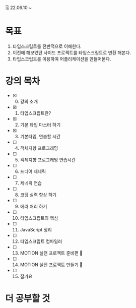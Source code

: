 🗓 22.06.10 ~

# 목표

1. 타입스크립트를 전반적으로 이해한다.
2. 이전에 해보았던 사이드 프로젝트를 타입스크립트로 변환 해본다.
3. 타입스크립트를 이용하여 어플리케이션을 만들어본다.

# 강의 목차

- [x] 0. 강의 소개
- [x] 1. 타입스크립트란?
- [x] 2. 기본 타입 마스터 하기
- [x] 3. 기본타입, 연습할 시간
- [ ] 4. 객체지향 프로그래밍
- [ ] 5. 객체지향 프로그래밍 연습시간
- [ ] 6. 드디어 제네릭
- [ ] 7. 제네릭 연습
- [ ] 8. 코딩 실력 향상 하기
- [ ] 9. 에러 처리 하기
- [ ] 10. 타입스크립트의 핵심
- [ ] 11. JavaScript 정리
- [ ] 12. 타입스크립트 컴파일러
- [ ] 13. MOTION 실전 프로젝트 준비편 🚀
- [ ] 14. MOTION 실전 프로젝트 만들기 🚀
- [ ] 15. 잘가요

# 더 공부할 것
